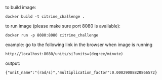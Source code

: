 to build image:
```
docker build -t citrine_challenge .
```
to run image (please make sure port 8080 is available):
```
docker run -p 8080:8080 citrine_challenge
```
example: go to the following link in the browser when image is running
```
http://localhost:8080/units/si?units=(degree/minute)
```
output:
```
{"unit_name":"(rad/s)","multiplication_factor":0.00029088820866572}
```
